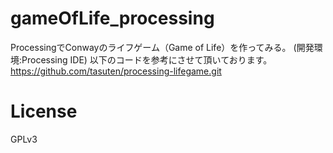 gameOfLife_processing
=====================
ProcessingでConwayのライフゲーム（Game of Life）を作ってみる。
(開発環境:Processing IDE)
以下のコードを参考にさせて頂いております。
https://github.com/tasuten/processing-lifegame.git

License
========
GPLv3

